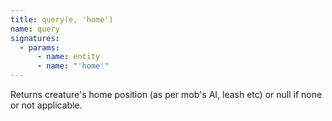 ```yaml
---
title: query(e, 'home')
name: query
signatures:
  - params:
      - name: entity
      - name: "'home'"
---
```


Returns creature's home position (as per mob's AI, leash etc) or null if none or
not applicable.
